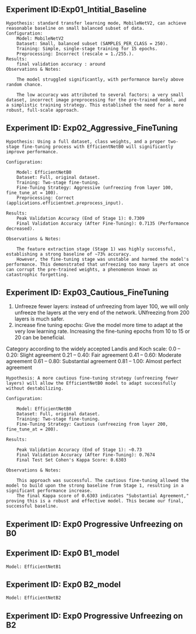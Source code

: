 ## Experiment ID:Exp01_Intitial_Baseline
    Hypothesis: standard transfer learning mode, MobileNetV2, can achieve reasonable baseline on small balanced subset of data.
    Configuration:
        Model: MobileNetV2
        Dataset: Small, balanced subset (SAMPLES_PER_CLASS = 250).
        Training: Simple, single-stage training for 15 epochs.
        Preprocessing: Incorrect (rescale = 1./255.).
    Results:
        final validation accuracy : around 
    Observations & Notes:

        The model struggled significantly, with performance barely above random chance.

        The low accuracy was attributed to several factors: a very small dataset, incorrect image preprocessing for the pre-trained model, and a simplistic training strategy. This established the need for a more robust, full-scale approach.

## Experiment ID: Exp02_Aggressive_FineTuning
    Hypothesis: Using a full dataset, class weights, and a proper two-stage fine-tuning process with EfficientNetB0 will significantly improve performance.

    Configuration:

        Model: EfficientNetB0
        Dataset: Full, original dataset.
        Training: Two-stage fine-tuning.
        Fine-Tuning Strategy: Aggressive (unfreezing from layer 100, fine_tune_at = 100).
        Preprocessing: Correct (applications.efficientnet.preprocess_input).

    Results:   
        Peak Validation Accuracy (End of Stage 1): 0.7309
        Final Validation Accuracy (After Fine-Tuning): 0.7135 (Performance decreased).

    Observations & Notes:

        The feature extraction stage (Stage 1) was highly successful, establishing a strong baseline of ~73% accuracy.
        However, the fine-tuning stage was unstable and harmed the model's performance. This demonstrated that unfreezing too many layers at once can corrupt the pre-trained weights, a phenomenon known as catastrophic forgetting.
        

## Experiment ID: Exp03_Cautious_FineTuning
1. Unfreeze fewer layers: instead of unfreezing from layer 100, we will only unfreeze the layers at the very end of the network. UNfreezing from 200 layers is much safer.
2. increase fine tuning epochs: Give the model more time to adapt at the very low learning rate. Increasing the fine-tuning epochs from 10 to 15 or 20 can be beneficial.

Category according to the widely accepted Landis and Koch scale:
0.0 – 0.20: Slight agreement
0.21 – 0.40: Fair agreement
0.41 – 0.60: Moderate agreement
0.61 – 0.80: Substantial agreement 
0.81 – 1.00: Almost perfect agreement

    Hypothesis: A more cautious fine-tuning strategy (unfreezing fewer layers) will allow the EfficientNetB0 model to adapt successfully without destabilizing.

    Configuration:

        Model: EfficientNetB0
        Dataset: Full, original dataset.
        Training: Two-stage fine-tuning.
        Fine-Tuning Strategy: Cautious (unfreezing from layer 200, fine_tune_at = 200).

    Results:

        Peak Validation Accuracy (End of Stage 1): ~0.73
        Final Validation Accuracy (After Fine-Tuning): 0.7674
        Final Test Set Cohen's Kappa Score: 0.6303

    Observations & Notes:

        This approach was successful. The cautious fine-tuning allowed the model to build upon the strong baseline from Stage 1, resulting in a significant performance increase.
        The final Kappa score of 0.6303 indicates "Substantial Agreement," proving this is a robust and effective model. This became our final, successful baseline.

## Experiment ID: Exp0 Progressive Unfreezing on B0

## Experiment ID: Exp0 B1_model
    Model: EfficientNetB1 

## Experiment ID: Exp0 B2_model
    Model: EfficientNetB2 


## Experiment ID: Exp0 Progressive Unfreezing on B2